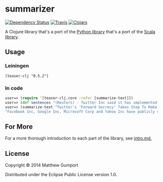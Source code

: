 # summarizer

[![Dependency Status](https://www.versioneye.com/user/projects/559057c231633800240003fb/badge.svg?style=flat)](https://www.versioneye.com/user/projects/559057c231633800240003fb)
[![Travis](https://img.shields.io/travis/gumpt/teaser-clj.svg)]()
[![Clojars](https://img.shields.io/clojars/v/teaser-clj.svg?style=flat)]()

A Clojure library that's a port of the [Python library](https://github.com/xiaoxu193/PyTeaser) that's a port of the [Scala library](https://github.com/MojoJolo/textteaser).

## Usage

### Leiningen

```
[teaser-clj "0.5.2"]
```

### In code

```clojure
user=> (require '[teaser-clj.core :refer [summarize-text]])
user=> (def sentences "(Reuters) - Twitter Inc said it has implemented a security technology that makes it harder to spy on its users and called on other Internet firms to do the same, as Web providers look to thwart spying by government intelligence agencies. The online messaging service, which began scrambling communications in 2011 using traditional HTTPS encryption, said on Friday it has added an advanced layer of protection for HTTPS known as 'forward secrecy.' 'A year and a half ago, Twitter was first served completely over HTTPS,' the company said in a blog posting. 'Since then, it has become clearer and clearer how important that step was to protecting our users' privacy.' Twitter's move is the latest response from US Internet firms following disclosures by former spy agency contractor Edward Snowden about widespread, classified US government surveillance programs. Facebook Inc, Google Inc, Microsoft Corp and Yahoo Inc have publicly complained that the government does not let them disclose data collection efforts. Some have adopted new privacy technologies to better secure user data. Forward secrecy prevents attackers from exploiting one potential weakness in HTTPS, which is that large quantities of data can be unscrambled if spies are able to steal a single private 'key' that is then used to encrypt all the data, said Dan Kaminsky, a well-known Internet security expert. The more advanced technique repeatedly creates individual keys as new communications sessions are opened, making it impossible to use a master key to decrypt them, Kaminsky said. 'It is a good thing to do,' he said. 'I'm glad this is the direction the industry is taking.'")
user=> (summarize-text "Twitter's 'Forward Secrecy' Takes Step To Make It Harder To Spy On Its Users" sentences)
"Facebook Inc, Google Inc, Microsoft Corp and Yahoo Inc have publicly complained that the government does not let them disclose data collection efforts.  The more advanced technique repeatedly creates individual keys as new communications sessions are opened, making it impossible to use a master key to decrypt them, Kaminsky said.  Some have adopted new privacy technologies to better secure user data.  'I'm glad this is the direction the industry is taking.'  'It is a good thing to do,' he said."
```

## For More

For a more thorough introduction to each part of the library, see [intro.md.](doc/intro.md)

## License

Copyright © 2014 Matthew Gumport

Distributed under the Eclipse Public License version 1.0.
